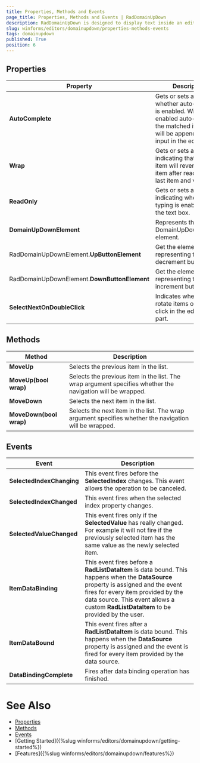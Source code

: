 ```yaml
---
title: Properties, Methods and Events
page_title: Properties, Methods and Events | RadDomainUpDown
description: RadDomainUpDown is designed to display text inside an editor like a text-box and sets a text string from a list of choices. 
slug: winforms/editors/domainupdown/properties-methods-events
tags: domainupdown
published: True
position: 6 
---
```


## Properties

|Property|Description|
|----|----|
|**AutoComplete**|Gets or sets a value whether auto-complete is enabled. With an enabled auto-complete the matched item`s text will be appended to the input in the editor.|
|**Wrap**|Gets or sets a value indicating that selected item will revert to first item after reaching the last item and vice versa.|
|**ReadOnly**|Gets or sets a value indicating whether typing is enabled inside the text box.|
|**DomainUpDownElement**|Represents the DomainUpDownElement element.|
|RadDomainUpDownElement.**UpButtonElement**|Get the element representing the decrement button.|
|RadDomainUpDownElement.**DownButtonElement**|Get the element representing the increment button.|
|**SelectNextOnDoubleClick**| Indicates whether to rotate items on double click in the edit box part.|

## Methods 

|Method|Description|
|----|----|
|**MoveUp**|Selects the previous item in the list.|
|**MoveUp(bool wrap)**|Selects the previous item in the list. The wrap argument specifies whether the navigation will be wrapped.|
|**MoveDown**|Selects the next item in the list.|
|**MoveDown(bool wrap)**|Selects the next item in the list. The wrap argument specifies whether the navigation will be wrapped.|

## Events

|Event|Description|
|----|----|
|**SelectedIndexChanging**|This event fires before the **SelectedIndex** changes. This event allows the operation to be canceled.|
|**SelectedIndexChanged**|This event fires when the selected index property changes.|
|**SelectedValueChanged**|This event fires only if the **SelectedValue** has really changed. For example it will not fire if the previously selected item has the same value as the newly selected item.|
|**ItemDataBinding**|This event fires before a **RadListDataItem** is data bound. This happens when the **DataSource** property is assigned and the event fires for every item provided by the data source. This event allows a custom **RadListDataItem** to be provided by the user.|
|**ItemDataBound**|	This event fires after a **RadListDataItem** is data bound. This happens when the **DataSource** property is assigned and the event is fired for every item provided by the data source.|
|**DataBindingComplete**|Fires after data binding operation has finished.|


# See Also
* [Properties](https://docs.telerik.com/devtools/winforms/api/telerik.wincontrols.ui.raddomainupdown.html#properties)
* [Methods](https://docs.telerik.com/devtools/winforms/api/telerik.wincontrols.ui.raddomainupdown.html#methods)
* [Events](https://docs.telerik.com/devtools/winforms/api/telerik.wincontrols.ui.raddomainupdown.html#events)
* [Getting Started]({%slug winforms/editors/domainupdown/getting-started%})
* [Features]({%slug winforms/editors/domainupdown/features%})